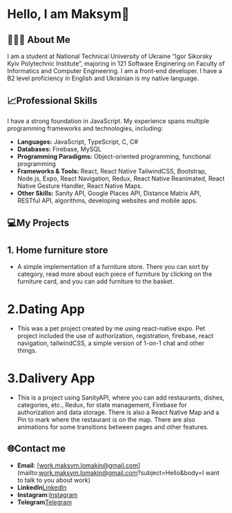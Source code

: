 # Hello, I am Maksym👋

## 🧑🏻‍💻 About Me
I am a student at National Technical University of Ukraine “Igor Sikorsky Kyiv Polytechnic Institute”, majoring in 121 Software Enginering on Faculty of Informatics and Computer Engineering. I am a front-end developer. I have a B2 level proficiency in English and Ukrainian is my native language. 

## 📈Professional Skills
I have a strong foundation in JavaScript. My experience spans multiple programming frameworks and technologies, including:

- **Languages:** JavaScript, TypeScript, C, C#
- **Databases:** Firebase, MySQL
- **Programming Paradigms:** Object-oriented programming, functional programming
- **Frameworks & Tools:** React, React Native TailwindCSS, Bootstrap, Node.js, Expo, React Navigation, Redux, React Native Reanimated, React Native Gesture Handler, React Native Maps.
- **Other Skills:** Sanity API, Google Places API, Distance Matrix API, RESTful API, algorithms, developing websites and mobile apps.


## 💻My Projects
## **1. Home furniture store**
- A simple implementation of a furniture store. There you can sort by category, read more about each piece of furniture by clicking on the furniture card, and you can add furniture to the basket.

# 2.**Dating App**
- This was a pet project created by me using react-native expo.
Pet project included the use of authorization, registration, firebase, react navigation, tailwindCSS, a simple version of 1-on-1 chat and other things.

# 3.**Dalivery App**
- This is a project using SanityAPI, where you can add restaurants, dishes, categories, etc., Redux, for state management, Firebase for authorization and data storage. There is also a React Native Map and a Pin to mark where the restaurant is on the map. There are also animations for some transitions between pages and other features.

## 🌐Contact me
- **Email**: [work.maksym.lomakin@gmail.com](mailto:work.maksym.lomakin@gmail.com?subject=Hello&body=I want to talk to you about work)
- **LinkedIn**[LinkedIn](https://www.linkedin.com/in/maksym-lomakin-945160306/)
- **Instagram**:[Instagram](https://www.instagram.com/kqjqxb)  
- **Telegram**[Telegram](https://t.me/kqjqxb)  

